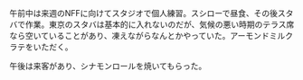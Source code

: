 午前中は来週のNFFに向けてスタジオで個人練習。スシローで昼食、その後スタバで作業。東京のスタバは基本的に入れないのだが、気候の悪い時期のテラス席なら空いていることがあり、凍えながらなんとかやっていた。アーモンドミルクラテをいただく。

午後は来客があり、シナモンロールを焼いてもらった。
